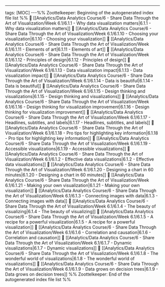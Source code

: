 ---
tags: [MOC]
---%% Zoottelkeeper: Beginning of the autogenerated index file list  %%
📄 [[Analytics/Data Analytics Course/6 - Share Data Through the Art of Visualization/Week 6.1/6.1.1 - Why data visualization matters|6.1.1 - Why data visualization matters]]
📄 [[Analytics/Data Analytics Course/6 - Share Data Through the Art of Visualization/Week 6.1/6.1.10 - Choosing your visualization|6.1.10 - Choosing your visualization]]
📄 [[Analytics/Data Analytics Course/6 - Share Data Through the Art of Visualization/Week 6.1/6.1.11 - Elements of art|6.1.11 - Elements of art]]
📄 [[Analytics/Data Analytics Course/6 - Share Data Through the Art of Visualization/Week 6.1/6.1.12 - Principles of design|6.1.12 - Principles of design]]
📄 [[Analytics/Data Analytics Course/6 - Share Data Through the Art of Visualization/Week 6.1/6.1.13 - Data visualization impact|6.1.13 - Data visualization impact]]
📄 [[Analytics/Data Analytics Course/6 - Share Data Through the Art of Visualization/Week 6.1/6.1.14 - Data is beautiful|6.1.14 - Data is beautiful]]
📄 [[Analytics/Data Analytics Course/6 - Share Data Through the Art of Visualization/Week 6.1/6.1.15 - Design thinking and visualizations|6.1.15 - Design thinking and visualizations]]
📄 [[Analytics/Data Analytics Course/6 - Share Data Through the Art of Visualization/Week 6.1/6.1.16 - Design thinking for visualization improvement|6.1.16 - Design thinking for visualization improvement]]
📄 [[Analytics/Data Analytics Course/6 - Share Data Through the Art of Visualization/Week 6.1/6.1.17 - Headlines, subtitles, and labels|6.1.17 - Headlines, subtitles, and labels]]
📄 [[Analytics/Data Analytics Course/6 - Share Data Through the Art of Visualization/Week 6.1/6.1.18 - Pro tips for highlighting key information|6.1.18 - Pro tips for highlighting key information]]
📄 [[Analytics/Data Analytics Course/6 - Share Data Through the Art of Visualization/Week 6.1/6.1.19 - Accessible visualizations|6.1.19 - Accessible visualizations]]
📄 [[Analytics/Data Analytics Course/6 - Share Data Through the Art of Visualization/Week 6.1/6.1.2 - Effective data visualizations|6.1.2 - Effective data visualizations]]
📄 [[Analytics/Data Analytics Course/6 - Share Data Through the Art of Visualization/Week 6.1/6.1.20 - Designing a chart in 60 minutes|6.1.20 - Designing a chart in 60 minutes]]
📄 [[Analytics/Data Analytics Course/6 - Share Data Through the Art of Visualization/Week 6.1/6.1.21 - Making your own visualization|6.1.21 - Making your own visualization]]
📄 [[Analytics/Data Analytics Course/6 - Share Data Through the Art of Visualization/Week 6.1/6.1.3 - Connecting images with data|6.1.3 - Connecting images with data]]
📄 [[Analytics/Data Analytics Course/6 - Share Data Through the Art of Visualization/Week 6.1/6.1.4 - The beauty of visualizing|6.1.4 - The beauty of visualizing]]
📄 [[Analytics/Data Analytics Course/6 - Share Data Through the Art of Visualization/Week 6.1/6.1.5 - A recipe for a powerful visualization|6.1.5 - A recipe for a powerful visualization]]
📄 [[Analytics/Data Analytics Course/6 - Share Data Through the Art of Visualization/Week 6.1/6.1.6 - Correlation and causation|6.1.6 - Correlation and causation]]
📄 [[Analytics/Data Analytics Course/6 - Share Data Through the Art of Visualization/Week 6.1/6.1.7 - Dynamic visualizations|6.1.7 - Dynamic visualizations]]
📄 [[Analytics/Data Analytics Course/6 - Share Data Through the Art of Visualization/Week 6.1/6.1.8 - The wonderful world of visualizations|6.1.8 - The wonderful world of visualizations]]
📄 [[Analytics/Data Analytics Course/6 - Share Data Through the Art of Visualization/Week 6.1/6.1.9 - Data grows on decision trees|6.1.9 - Data grows on decision trees]]
%% Zoottelkeeper: End of the autogenerated index file list  %%
